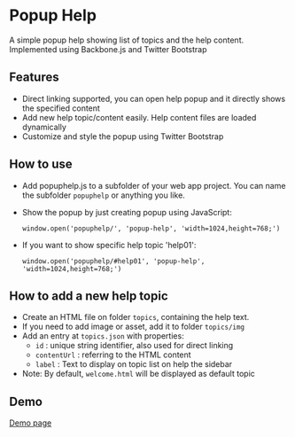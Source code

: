 # Popup Help
A simple popup help showing list of topics and the help content. Implemented using Backbone.js and Twitter Bootstrap

## Features
* Direct linking supported, you can open help popup and it directly shows the specified content
* Add new help topic/content easily. Help content files are loaded dynamically
* Customize and style the popup using Twitter Bootstrap

## How to use
* Add popuphelp.js to a subfolder of your web app project. You can name the subfolder `popuphelp` or anything you like.
* Show the popup by just creating popup using JavaScript:
 
   `window.open('popuphelp/', 'popup-help', 'width=1024,height=768;')`
* If you want to show specific help topic 'help01':

   `window.open('popuphelp/#help01', 'popup-help', 'width=1024,height=768;')`

## How to add a new help topic
* Create an HTML file on folder `topics`, containing the help text.
* If you need to add image or asset, add it to folder `topics/img`
* Add an entry at `topics.json` with properties:
    * `id` : unique string identifier, also used for direct linking
    * `contentUrl` : referring to the HTML content
    * `label` : Text to display on topic list on help the sidebar
* Note: By default, `welcome.html` will be displayed as default topic

## Demo
[Demo page](http://abiyasa.github.com/popuphelp.js/)
